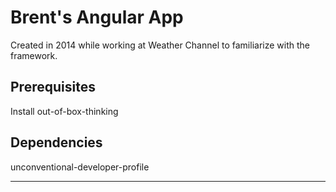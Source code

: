 Brent's Angular App
===========

Created in 2014 while working at Weather Channel to familiarize with the framework.

Prerequisites
-------------

Install out-of-box-thinking

Dependencies
-------------

unconventional-developer-profile

-----------------------------------------------------------------------------------------
